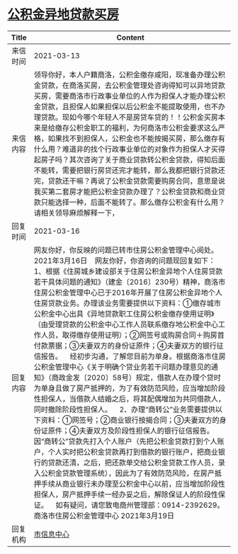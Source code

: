 # <a href="http://www.shangluo.gov.cn/zmhd/ldxxxx.jsp?urltype=leadermail.LeaderMailContentUrl&wbtreeid=1112&leadermailid=7020">公积金异地贷款买房</a>
|Title|Content|
|:---:|---|
|来信时间|2021-03-13|
|来信内容|领导你好，本人户籍商洛，公积金缴存咸阳，现准备办理公积金贷款，在商洛买房，去公积金管理处咨询得知可以异地贷款买房，需要商洛市行政事业单位的人作为担保人才能办理公积金贷款，且担保人如果担保以后公积金不能提取使用，也不办理贷款。现如今哪个年轻人不是房贷车贷的！！公积金买房本来是给缴存公积金职工的福利，为何商洛市公积金要求这么严格，如果找不到担保人，公积金也不能按揭买房，那么缴存有什么用？难道非的找个行政事业单位的对象作为担保人才买得起房子吗？其次咨询了关于商业贷款转公积金贷款，得知后面不能转，需要把银行房贷还完才能转，那么我都把银行贷款还完，贷款还干嘛？再说了公积金贷款需要购房合同，意思是说我买第二套房才能把公积金贷款办理了？公积金贷款和商业贷款只能选择一种，后面不能转了。那么缴存公积金有什么用？请相关领导麻烦解释一下，|
|回复时间|2021-03-16|
|回复内容|网友你好，你反映的问题已转市住房公积金管理中心阅处。2021年3月16日    网友你好，你咨询的问题现回复如下：    1、根据《住房城乡建设部关于住房公积金异地个人住房贷款若干具体问题的通知》（建金〔2016〕230号）精神，商洛市住房公积金管理中心已于2016年开展了住房公积金异地个人住房贷款业务。办理该业务需要提供以下资料：①缴存城市公积金中心出具《异地贷款职工住房公积金缴存使用证明》（由受理贷款的公积金中心工作人员联系缴存地公积金中心工作人员，取得缴存使用证明）；②网签号或购房合同＋购房首付款票据；③夫妻双方的身份证原件；④夫妻双方的银行征信报告。    经初步沟通，了解您目前为单身。根据商洛市住房公积金管理中心《关于明确个贷业务若干问题办理意见的通知》（商政金发〔2020〕58号）规定，借款人在办理个贷时为单身且做了房产抵押的，为了有效防范风险，应当增加阶段性担保人，当借款人结婚之后，将其配偶增加为共同借款人，同时撤除阶段性担保人。    2、办理“商转公”业务需要提供以下资料：①网签号；②商业银行按揭合同；③夫妻双方的身份证原件；④夫妻双方及阶段性担保人的银行征信报告。因“商转公”贷款先打入个人账户（先把公积金贷款打到个人账户，个人实时把公积金贷款再打到借款的银行账户，把商业银行的贷款还清，之后，把还款单交给公积金贷款工作人员，录入公积金贷款管理系统），因此为了有效防范风险，在房产抵押手续从商业银行未办理至公积金中心以前，应当增加阶段性担保人，房产抵押手续一经办妥之后，解除保证人的阶段性保证。    如有疑问，请您致电商州管理部：0914-2392629。商洛市住房公积金管理中心 2021年3月19日|
|回复机构|<a href="../../categories/agencies/市信息中心.md">市信息中心</a>|